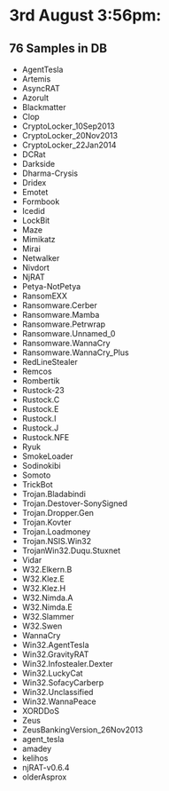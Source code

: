 # 3rd August 3:56pm: 
## 76 Samples in DB 

- AgentTesla
- Artemis
- AsyncRAT
- Azorult
- Blackmatter
- Clop
- CryptoLocker_10Sep2013
- CryptoLocker_20Nov2013
- CryptoLocker_22Jan2014
- DCRat
- Darkside
- Dharma-Crysis
- Dridex
- Emotet
- Formbook
- Icedid
- LockBit
- Maze
- Mimikatz
- Mirai
- Netwalker
- Nivdort
- NjRAT
- Petya-NotPetya
- RansomEXX
- Ransomware.Cerber
- Ransomware.Mamba
- Ransomware.Petrwrap
- Ransomware.Unnamed_0
- Ransomware.WannaCry
- Ransomware.WannaCry_Plus
- RedLineStealer
- Remcos
- Rombertik
- Rustock-23
- Rustock.C
- Rustock.E
- Rustock.I
- Rustock.J
- Rustock.NFE
- Ryuk
- SmokeLoader
- Sodinokibi
- Somoto
- TrickBot
- Trojan.Bladabindi
- Trojan.Destover-SonySigned
- Trojan.Dropper.Gen
- Trojan.Kovter
- Trojan.Loadmoney
- Trojan.NSIS.Win32
- TrojanWin32.Duqu.Stuxnet
- Vidar
- W32.Elkern.B
- W32.Klez.E
- W32.Klez.H
- W32.Nimda.A
- W32.Nimda.E
- W32.Slammer
- W32.Swen
- WannaCry
- Win32.AgentTesla
- Win32.GravityRAT
- Win32.Infostealer.Dexter
- Win32.LuckyCat
- Win32.SofacyCarberp
- Win32.Unclassified
- Win32.WannaPeace
- XORDDoS
- Zeus
- ZeusBankingVersion_26Nov2013
- agent_tesla
- amadey
- kelihos
- njRAT-v0.6.4
- olderAsprox


